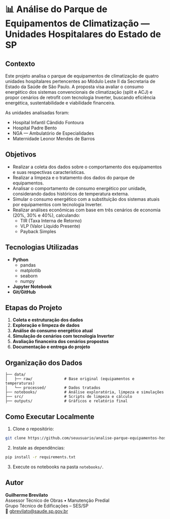 
# 📊 Análise do Parque de Equipamentos de Climatização — Unidades Hospitalares do Estado de SP

## Contexto

Este projeto analisa o parque de equipamentos de climatização de quatro unidades hospitalares pertencentes ao Módulo Leste II da Secretaria de Estado da Saúde de São Paulo. A proposta visa avaliar o consumo energético dos sistemas convencionais de climatização (split e ACJ) e propor cenários de retrofit com tecnologia Inverter, buscando eficiência energética, sustentabilidade e viabilidade financeira.

As unidades analisadas foram:
- Hospital Infantil Cândido Fontoura  
- Hospital Padre Bento  
- NGA — Ambulatório de Especialidades  
- Maternidade Leonor Mendes de Barros  

## Objetivos

- Realizar a coleta dos dados sobre o comportamento dos equipamentos e suas respectivas características.
- Realizar a limpeza e o tratamento dos dados do parque de equipamentos.
- Analisar o comportamento de consumo energético por unidade, considerando dados históricos de temperatura externa.
- Simular o consumo energético com a substituição dos sistemas atuais por equipamentos com tecnologia Inverter.
- Realizar análises econômicas com base em três cenários de economia (20%, 30% e 40%), calculando:
  - TIR (Taxa Interna de Retorno)
  - VLP (Valor Líquido Presente)
  - Payback Simples

## Tecnologias Utilizadas

- **Python**
  - pandas
  - matplotlib
  - seaborn
  - numpy
- **Jupyter Notebook**
- **Git/GitHub**

## Etapas do Projeto

1. **Coleta e estruturação dos dados**  
2. **Exploração e limpeza de dados**  
3. **Análise do consumo energético atual**  
4. **Simulação de cenários com tecnologia Inverter**  
5. **Avaliação financeira dos cenários propostos**  
6. **Documentação e entrega do projeto**

## Organização dos Dados

```
├── data/
│   ├── raw/              # Base original (equipamentos e temperaturas)
│   └── processed/        # Dados tratados
├── notebooks/            # Análise exploratória, limpeza e simulações
├── src/                  # Scripts de limpeza e cálculo
├── outputs/              # Gráficos e relatório final
```

## Como Executar Localmente

1. Clone o repositório:
```bash
git clone https://github.com/seuusuario/analise-parque-equipamentos-hospitais.git
```

2. Instale as dependências:
```bash
pip install -r requirements.txt
```

3. Execute os notebooks na pasta `notebooks/`.

## Autor

**Guilherme Brevilato**  
Assessor Técnico de Obras • Manutenção Predial  
Grupo Técnico de Edificações – SES/SP  
📧 gbrevilato@saude.sp.gov.br  
